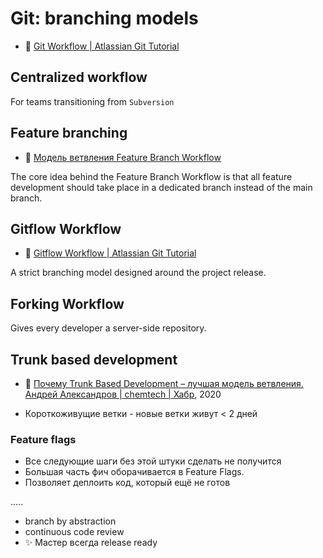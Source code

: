 # Git: branching models

- :newspaper: [Git Workflow | Atlassian Git Tutorial](https://www.atlassian.com/git/tutorials/comparing-workflows)

## Centralized workflow

For teams transitioning from `Subversion`

## Feature branching

- :newspaper: [Модель ветвления Feature Branch Workflow](https://bitworks.software/2018-12-10-git-feature-branch-workflow.html)

The core idea behind the Feature Branch Workflow is that all feature development should take place in a dedicated branch instead of the main branch.

## Gitflow Workflow

- :newspaper: [Gitflow Workflow | Atlassian Git Tutorial](https://www.atlassian.com/git/tutorials/comparing-workflows/gitflow-workflow)

A strict branching model designed around the project release.

## Forking Workflow

Gives every developer a server-side repository.

## Trunk based development

- :newspaper: [Почему Trunk Based Development – лучшая модель ветвления. Андрей Александров | chemtech | Хабр](https://habr.com/ru/articles/519314/), 2020

- Короткоживущие ветки - новые ветки живут < 2 дней

### Feature flags

- Все следующие шаги без этой штуки сделать не получится
- Большая часть фич оборачивается в Feature Flags.
- Позволяет деплоить код, который ещё не готов

.....

- branch by abstraction
- continuous code review
- :sparkles: Мастер всегда release ready

